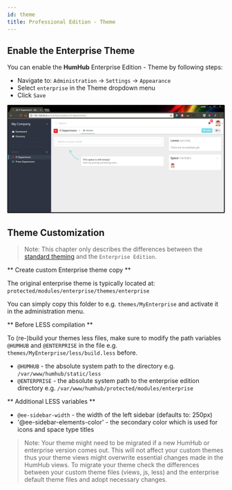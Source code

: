 ```yaml
---
id: theme
title: Professional Edition - Theme
---
```


Enable the Enterprise Theme
---------------------------

You can enable the **HumHub** Enterprise Edition - Theme by following steps:
- Navigate to: `Administration` -> `Settings` -> `Appearance`
- Select `enterprise` in the Theme dropdown menu
- Click `Save`

![Enterprise Theme Preview](images/enterprise-theme.png)


Theme Customization
-------------------

> Note: This chapter only describes the differences between the [standard theming](../theme/overview.md) and the `Enterprise Edition`.

** Create custom Enterprise theme copy **

The original enterprise theme is typically located at: `protected/modules/enterprise/themes/enterprise`

You can simply copy this folder to e.g. `themes/MyEnterprise` and activate it in the administration menu.

** Before LESS compilation **

To (re-)build your themes less files, make sure to modify the path variables `@HUMHUB` and `@ENTERPRISE` in the file e.g. `themes/MyEnterprise/less/build.less` before.

- `@HUMHUB` - the absolute system path to the directory e.g. `/var/www/humhub/static/less`
- `@ENTERPRISE` - the absolute system path to the enterprise edition directory e.g. `/var/www/humhub/protected/modules/enterprise`

** Additional LESS variables **

- `@ee-sidebar-width` - the width of the left sidebar (defaults to: 250px)
- '@ee-sidebar-elements-color' - the secondary color which is used for icons and space type titles
  
> Note: Your theme might need to be migrated if a new HumHub or enterprise version comes out. This will not affect your custom themes thus your theme views might overwrite essential changes made in the HumHub views. To migrate your theme check the differences between your custom theme files (views, js, less) and the enterprise default theme files and adopt necessary changes.
